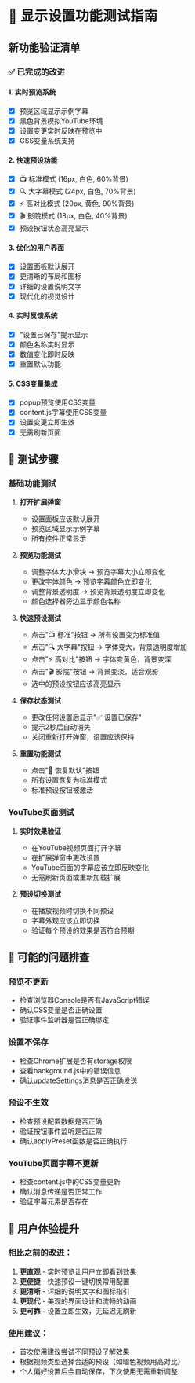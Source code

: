 # 🎯 显示设置功能测试指南

## 新功能验证清单

### ✅ 已完成的改进

#### 1. **实时预览系统**
- [x] 预览区域显示示例字幕
- [x] 黑色背景模拟YouTube环境
- [x] 设置变更实时反映在预览中
- [x] CSS变量系统支持

#### 2. **快速预设功能**
- [x] 📺 标准模式 (16px, 白色, 60%背景)
- [x] 🔍 大字幕模式 (24px, 白色, 70%背景)  
- [x] ⚡ 高对比模式 (20px, 黄色, 90%背景)
- [x] 🎬 影院模式 (18px, 白色, 40%背景)
- [x] 预设按钮状态高亮显示

#### 3. **优化的用户界面**
- [x] 设置面板默认展开
- [x] 更清晰的布局和图标
- [x] 详细的设置说明文字
- [x] 现代化的视觉设计

#### 4. **实时反馈系统**
- [x] "设置已保存"提示显示
- [x] 颜色名称实时显示
- [x] 数值变化即时反映
- [x] 重置默认功能

#### 5. **CSS变量集成**
- [x] popup预览使用CSS变量
- [x] content.js字幕使用CSS变量
- [x] 设置变更立即生效
- [x] 无需刷新页面

## 🧪 测试步骤

### 基础功能测试

1. **打开扩展弹窗**
   - 设置面板应该默认展开
   - 预览区域显示示例字幕
   - 所有控件正常显示

2. **预览功能测试**
   - 调整字体大小滑块 → 预览字幕大小立即变化
   - 更改字体颜色 → 预览字幕颜色立即变化  
   - 调整背景透明度 → 预览背景透明度立即变化
   - 颜色选择器旁边显示颜色名称

3. **快速预设测试**
   - 点击"📺 标准"按钮 → 所有设置变为标准值
   - 点击"🔍 大字幕"按钮 → 字体变大，背景透明度增加
   - 点击"⚡ 高对比"按钮 → 字体变黄色，背景变深
   - 点击"🎬 影院"按钮 → 背景变淡，适合观影
   - 选中的预设按钮应该高亮显示

4. **保存状态测试**
   - 更改任何设置后显示"✅ 设置已保存"
   - 提示2秒后自动消失
   - 关闭重新打开弹窗，设置应该保持

5. **重置功能测试**
   - 点击"🔄 恢复默认"按钮
   - 所有设置恢复为标准模式
   - 标准预设按钮被激活

### YouTube页面测试

1. **实时效果验证**
   - 在YouTube视频页面打开字幕
   - 在扩展弹窗中更改设置
   - YouTube页面的字幕应该立即反映变化
   - 无需刷新页面或重新加载扩展

2. **预设切换测试**
   - 在播放视频时切换不同预设
   - 字幕外观应该立即切换
   - 验证每个预设的效果是否符合预期

## 🐛 可能的问题排查

### 预览不更新
- 检查浏览器Console是否有JavaScript错误
- 确认CSS变量是否正确设置
- 验证事件监听器是否正确绑定

### 设置不保存
- 检查Chrome扩展是否有storage权限
- 查看background.js中的错误信息
- 确认updateSettings消息是否正确发送

### 预设不生效
- 检查预设配置数据是否正确
- 验证按钮事件监听是否正常
- 确认applyPreset函数是否正确执行

### YouTube页面字幕不更新
- 检查content.js中的CSS变量更新
- 确认消息传递是否正常工作
- 验证字幕元素是否存在

## 🎉 用户体验提升

### 相比之前的改进：
1. **更直观** - 实时预览让用户立即看到效果
2. **更便捷** - 快速预设一键切换常用配置  
3. **更清晰** - 详细的说明文字和图标指引
4. **更现代** - 美观的界面设计和流畅的动画
5. **更可靠** - 设置立即生效，无延迟无刷新

### 使用建议：
- 首次使用建议尝试不同预设了解效果
- 根据视频类型选择合适的预设（如暗色视频用高对比）
- 个人偏好设置后会自动保存，下次使用无需重新调整